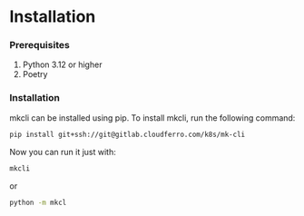 # Installation
### Prerequisites
1. Python 3.12 or higher
2. Poetry

### Installation
mkcli can be installed using pip. To install mkcli, run the following command:

```bash
pip install git+ssh://git@gitlab.cloudferro.com/k8s/mk-cli
```

Now you can run it just with:
```bash
mkcli
```
or
```bash
python -m mkcl
```
